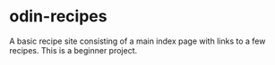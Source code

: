 # odin-recipes

A basic recipe site consisting of a main index page with links to  a few recipes. This is a beginner project.
